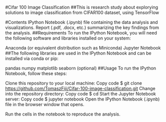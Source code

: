 #Cifar 100 Image Classification
##This is research study about explorying solutions to image classification from CIFAR100 dataset, using TensorFlow

#Contents
IPython Notebook (.ipynb) file containing the data analysis and visualizations.
Report (.pdf, .docx, etc.) summarizing the key findings from the analysis.
##Requirements
To run the IPython Notebook, you will need the following software and libraries installed on your system:

Anaconda (or equivalent distribution such as Miniconda)
Jupyter Notebook
##The following libraries are used in the IPython Notebook and can be installed via conda or pip:

pandas
numpy
matplotlib
seaborn (optional)
##Usage
To run the IPython Notebook, follow these steps:

Clone this repository to your local machine:
Copy code
$ git clone https://github.com/TomaszFiji/Cifar-100-image-classification.git
Change into the repository directory:
Copy code
$ cd <repository>
Start the Jupyter Notebook server:
Copy code
$ jupyter notebook
Open the IPython Notebook (.ipynb) file in the browser window that opens.

Run the cells in the notebook to reproduce the analysis.
